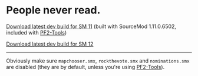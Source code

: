# People never read.

[Download latest dev build for SM 11](https://nightly.link/CaltropNetwork/nortv/workflows/sourcepawn-11/main/nortv-11.zip) (built with SourceMod 1.11.0.6502, included with [PF2-Tools](https://github.com/Pre-Fortress-2/PF2-Tools))

[Download latest dev build for SM 12](https://nightly.link/CaltropNetwork/nortv/workflows/sourcepawn-12/main/nortv-12.zip)

-------

Obviously make sure `mapchooser.smx`, `rockthevote.smx` and `nominations.smx` are disabled (they are by default, unless you're using [PF2-Tools](https://github.com/Pre-Fortress-2/PF2-Tools)).
